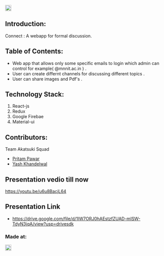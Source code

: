 <p align="center">
</p>

<a href="https://hack36.com"> <img src="http://bit.ly/BuiltAtHack36" height=20px> </a>


## Introduction:
  Connect :   A webapp for formal discussion.
  
## Table of Contents:
* Web app that allows only some specific emails to login which admin can control for example( @mnnit.ac.in ) .
* User can create differnt channels for discussing different topics .
* User can share images and Pdf's .

## Technology Stack:
  1) React-js
  2) Redux
  3) Google Firebae
  4) Material-ui

  

## Contributors:

Team Akatsuki Squad

* [Pritam Pawar](https://github.com/pritamp17)
* [Yash Khandelwal](https://github.com/yash24septem)
## Presentation vedio till now
https://youtu.be/u6u8BacjL64
## Presentation Link
* https://drive.google.com/file/d/1IW7ORJ0hAEstzfZUAD-mISW-TdyN3jqA/view?usp=drivesdk
### Made at:
<a href="https://hack36.com"> <img src="http://bit.ly/BuiltAtHack36" height=20px> </a>
